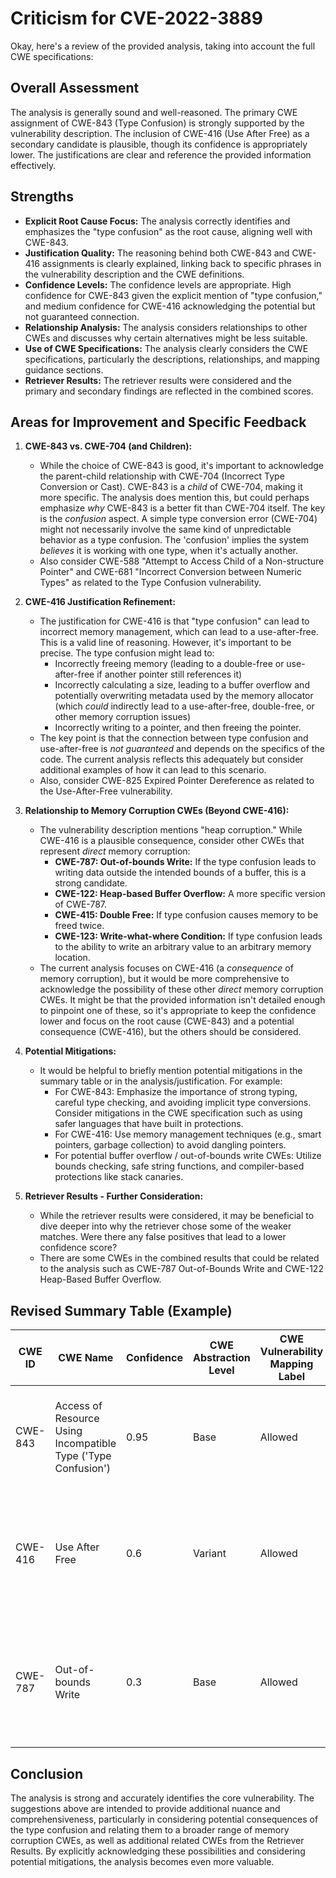 # Criticism for CVE-2022-3889

Okay, here's a review of the provided analysis, taking into account the full CWE specifications:

## Overall Assessment

The analysis is generally sound and well-reasoned. The primary CWE assignment of CWE-843 (Type Confusion) is strongly supported by the vulnerability description. The inclusion of CWE-416 (Use After Free) as a secondary candidate is plausible, though its confidence is appropriately lower. The justifications are clear and reference the provided information effectively.

## Strengths

*   **Explicit Root Cause Focus:** The analysis correctly identifies and emphasizes the "type confusion" as the root cause, aligning well with CWE-843.
*   **Justification Quality:** The reasoning behind both CWE-843 and CWE-416 assignments is clearly explained, linking back to specific phrases in the vulnerability description and the CWE definitions.
*   **Confidence Levels:** The confidence levels are appropriate. High confidence for CWE-843 given the explicit mention of "type confusion," and medium confidence for CWE-416 acknowledging the potential but not guaranteed connection.
*   **Relationship Analysis:** The analysis considers relationships to other CWEs and discusses why certain alternatives might be less suitable.
*   **Use of CWE Specifications:** The analysis clearly considers the CWE specifications, particularly the descriptions, relationships, and mapping guidance sections.
* **Retriever Results:** The retriever results were considered and the primary and secondary findings are reflected in the combined scores.

## Areas for Improvement and Specific Feedback

1.  **CWE-843 vs. CWE-704 (and Children):**

    *   While the choice of CWE-843 is good, it's important to acknowledge the parent-child relationship with CWE-704 (Incorrect Type Conversion or Cast).  CWE-843 is a *child* of CWE-704, making it more specific. The analysis does mention this, but could perhaps emphasize *why* CWE-843 is a better fit than CWE-704 itself.  The key is the *confusion* aspect. A simple type conversion error (CWE-704) might not necessarily involve the same kind of unpredictable behavior as a type confusion. The 'confusion' implies the system *believes* it is working with one type, when it's actually another.
    *   Also consider CWE-588 "Attempt to Access Child of a Non-structure Pointer" and CWE-681 "Incorrect Conversion between Numeric Types" as related to the Type Confusion vulnerability.

2.  **CWE-416 Justification Refinement:**

    *   The justification for CWE-416 is that "type confusion" can lead to incorrect memory management, which can lead to a use-after-free. This is a valid line of reasoning. However, it's important to be precise. The type confusion might lead to:
        *   Incorrectly freeing memory (leading to a double-free or use-after-free if another pointer still references it)
        *   Incorrectly calculating a size, leading to a buffer overflow and potentially overwriting metadata used by the memory allocator (which *could* indirectly lead to a use-after-free, double-free, or other memory corruption issues)
        *   Incorrectly writing to a pointer, and then freeing the pointer.
    *   The key point is that the connection between type confusion and use-after-free is *not guaranteed* and depends on the specifics of the code. The current analysis reflects this adequately but consider additional examples of how it can lead to this scenario.
    *   Also, consider CWE-825 Expired Pointer Dereference as related to the Use-After-Free vulnerability.

3.  **Relationship to Memory Corruption CWEs (Beyond CWE-416):**

    *   The vulnerability description mentions "heap corruption." While CWE-416 is a plausible consequence, consider other CWEs that represent *direct* memory corruption:
        *   **CWE-787: Out-of-bounds Write:** If the type confusion leads to writing data outside the intended bounds of a buffer, this is a strong candidate.
        *   **CWE-122: Heap-based Buffer Overflow:** A more specific version of CWE-787.
        *   **CWE-415: Double Free:** If type confusion causes memory to be freed twice.
        *   **CWE-123: Write-what-where Condition:** If type confusion leads to the ability to write an arbitrary value to an arbitrary memory location.
    *   The current analysis focuses on CWE-416 (a *consequence* of memory corruption), but it would be more comprehensive to acknowledge the possibility of these other *direct* memory corruption CWEs. It might be that the provided information isn't detailed enough to pinpoint one of these, so it's appropriate to keep the confidence lower and focus on the root cause (CWE-843) and a potential consequence (CWE-416), but the others should be considered.

4.  **Potential Mitigations:**

    *   It would be helpful to briefly mention potential mitigations in the summary table or in the analysis/justification. For example:
        *   For CWE-843: Emphasize the importance of strong typing, careful type checking, and avoiding implicit type conversions. Consider mitigations in the CWE specification such as using safer languages that have built in protections.
        *   For CWE-416: Use memory management techniques (e.g., smart pointers, garbage collection) to avoid dangling pointers.
        *   For potential buffer overflow / out-of-bounds write CWEs: Utilize bounds checking, safe string functions, and compiler-based protections like stack canaries.

5.  **Retriever Results - Further Consideration:**

    * While the retriever results were considered, it may be beneficial to dive deeper into why the retriever chose some of the weaker matches. Were there any false positives that lead to a lower confidence score?
    * There are some CWEs in the combined results that could be related to the analysis such as CWE-787 Out-of-Bounds Write and CWE-122 Heap-Based Buffer Overflow.

## Revised Summary Table (Example)

| CWE ID | CWE Name | Confidence | CWE Abstraction Level | CWE Vulnerability Mapping Label | CWE-Vulnerability Mapping Notes | Potential Mitigations |
|---|---|---|---|---|---|---|
| CWE-843 | Access of Resource Using Incompatible Type ('Type Confusion') | 0.95 | Base | Allowed | Primary CWE. Direct match with root cause. | Strong typing, type checking, avoid implicit conversions, use safer languages. |
| CWE-416 | Use After Free | 0.6 | Variant | Allowed | Secondary Candidate.  Plausible consequence if type confusion leads to incorrect memory management. | Memory management techniques (smart pointers, GC), NULL out pointers after free. |
| CWE-787 | Out-of-bounds Write | 0.3 | Base | Allowed | Possible consequence of type confusion leads to writing data outside the intended bounds of a buffer. | Utilize bounds checking, safe string functions, compiler-based protections like stack canaries.

## Conclusion

The analysis is strong and accurately identifies the core vulnerability. The suggestions above are intended to provide additional nuance and comprehensiveness, particularly in considering potential consequences of the type confusion and relating them to a broader range of memory corruption CWEs, as well as additional related CWEs from the Retriever Results. By explicitly acknowledging these possibilities and considering potential mitigations, the analysis becomes even more valuable.